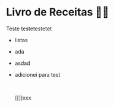 # Livro de Receitas :man_cook:

Teste testetestetet



- listas 

- ada

- asdad

- adicionei para test

  ​

  [[]]xxx